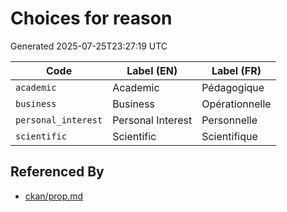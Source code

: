 # Choices for reason

Generated 2025-07-25T23:27:19 UTC

| Code | Label (EN) | Label (FR) |
|------|------------|------------|
| `academic` | Academic | Pédagogique |
| `business` | Business | Opérationnelle |
| `personal_interest` | Personal Interest | Personnelle |
| `scientific` | Scientific | Scientifique |


## Referenced By

- [ckan/prop.md](../ckan/prop.md)
